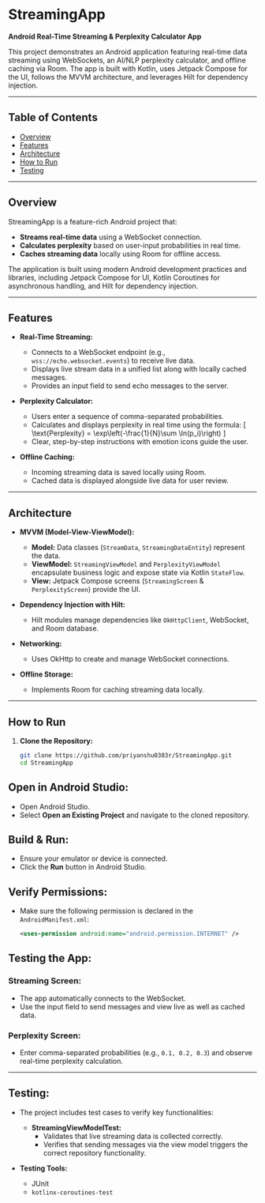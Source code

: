 # StreamingApp

**Android Real-Time Streaming & Perplexity Calculator App**

This project demonstrates an Android application featuring real-time data streaming using WebSockets, an AI/NLP perplexity calculator, and offline caching via Room. The app is built with Kotlin, uses Jetpack Compose for the UI, follows the MVVM architecture, and leverages Hilt for dependency injection.

---

## Table of Contents

- [Overview](#overview)
- [Features](#features)
- [Architecture](#architecture)
- [How to Run](#how-to-run)
- [Testing](#testing)

---

## Overview

StreamingApp is a feature-rich Android project that:
- **Streams real-time data** using a WebSocket connection.
- **Calculates perplexity** based on user-input probabilities in real time.
- **Caches streaming data** locally using Room for offline access.

The application is built using modern Android development practices and libraries, including Jetpack Compose for UI, Kotlin Coroutines for asynchronous handling, and Hilt for dependency injection.

---

## Features

- **Real-Time Streaming:**
  - Connects to a WebSocket endpoint (e.g., `wss://echo.websocket.events`) to receive live data.
  - Displays live stream data in a unified list along with locally cached messages.
  - Provides an input field to send echo messages to the server.

- **Perplexity Calculator:**
  - Users enter a sequence of comma-separated probabilities.
  - Calculates and displays perplexity in real time using the formula:
    \[
    \text{Perplexity} = \exp\left(-\frac{1}{N}\sum \ln(p_i)\right)
    \]
  - Clear, step-by-step instructions with emotion icons guide the user.

- **Offline Caching:**
  - Incoming streaming data is saved locally using Room.
  - Cached data is displayed alongside live data for user review.

---

## Architecture

- **MVVM (Model-View-ViewModel):**
  - **Model:** Data classes (`StreamData`, `StreamingDataEntity`) represent the data.
  - **ViewModel:** `StreamingViewModel` and `PerplexityViewModel` encapsulate business logic and expose state via Kotlin `StateFlow`.
  - **View:** Jetpack Compose screens (`StreamingScreen` & `PerplexityScreen`) provide the UI.

- **Dependency Injection with Hilt:**
  - Hilt modules manage dependencies like `OkHttpClient`, WebSocket, and Room database.

- **Networking:**
  - Uses OkHttp to create and manage WebSocket connections.

- **Offline Storage:**
  - Implements Room for caching streaming data locally.

---

## How to Run

1. **Clone the Repository:**

   ```bash
   git clone https://github.com/priyanshu0303r/StreamingApp.git
   cd StreamingApp
## Open in Android Studio:
- Open Android Studio.
- Select **Open an Existing Project** and navigate to the cloned repository.

## Build & Run:
- Ensure your emulator or device is connected.
- Click the **Run** button in Android Studio.

## Verify Permissions:
- Make sure the following permission is declared in the `AndroidManifest.xml`:
  ```xml
  <uses-permission android:name="android.permission.INTERNET" />


## Testing the App:

### Streaming Screen:
- The app automatically connects to the WebSocket.
- Use the input field to send messages and view live as well as cached data.

### Perplexity Screen:
- Enter comma-separated probabilities (e.g., `0.1, 0.2, 0.3`) and observe real-time perplexity calculation.

---

## Testing:

- The project includes test cases to verify key functionalities:

  - **StreamingViewModelTest:**
    - Validates that live streaming data is collected correctly.
    - Verifies that sending messages via the view model triggers the correct repository functionality.

- **Testing Tools:**
  - JUnit
  - `kotlinx-coroutines-test`


